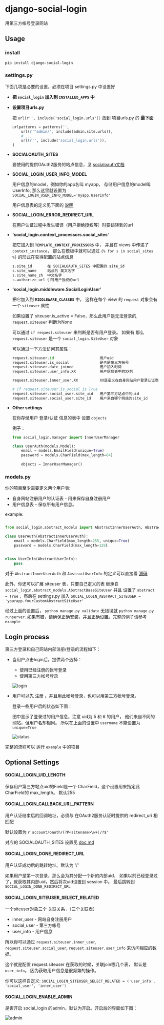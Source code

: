 # django-social-login


用第三方帐号登录网站

## Usage

### install

```bash
pip install django-social-login
```
    
    
### settings.py

下面几项是必要的设置，必须在项目 settings.py 中设置好

*   **把 `social_login` 加入到 `INSTALLED_APPS` 中**

*   **设置项目urls.py**

    把 `url(r'', include('social_login.urls'))` 放到 项目urls.py 的 **最下面**
    
    ```python
    urlpatterns = patterns('',
        url(r'^admin/', include(admin.site.urls)),
        # ...
        url(r'', include('social_login.urls')),
    )
    ```
    

*   **SOCIALOAUTH_SITES**
    
    要使用的提供OAuth2服务的站点信息，见 [socialoauth文档][1]

*   **SOCIAL_LOGIN_USER_INFO_MODEL**

    用户信息的model，例如你的app名叫 myapp， 存储用户信息的model叫 UserInfo,
    那么这里就设置为 `SOCIAL_LOGIN_USER_INFO_MODEL='myapp.UserInfo'`
    
    用户信息表的定义见下面的 [说明](#modelspy)
    
    

*   **SOCIAL_LOGIN_ERROR_REDIRECT_URL**

    在用户认证过程中发生错误（用户拒绝授权等）时要跳转到的url
    
    
    
*   **'social_login.context_processors.social_sites'**

    把它加入到 **`TEMPLATE_CONTEXT_PROCESSORS`** 中，
    并且在 views 中传递了 `context_instance`，
    那么在模板中就可以通过 `{% for s in social_sites %}` 的形式在获得配置的站点信息
    
    ```python
    s.site_id       在 SOCIALOAUTH_SITES 中配置的 site_id
    s.site_name     站点的 英文名字
    s.site_name_zh  中文名字
    s.authorize_url 引导用户授权的url
    ```
        
    
    
*   **'social_login.middleware.SocialLoginUser'**

    把它加入到 **`MIDDLEWARE_CLASSES`** 中，
    这样在每个 view 的 `request` 对象会有一个 `siteuser` 属性
    
    如果设置了 siteuser.is_active = False，那么此用户是无法登录的,
    `request.siteuser` 判断为None
    
    可以通过 `if request.siteuser` 来判断是否有用户登录。
    如果有 那么 `request.siteuser` 是一个 `social_login.SiteUser` 对象
    
    可以通过一下方法访问其属性：
    
    ```python
    request.siteuser.id                     用户uid
    request.siteuser.is_social              是否是第三方帐号
    request.siteuser.date_joined            用户加入时间
    request.siteuser.user_info.XX           用户信息表中的XX列
    
    request.siteuser.inner_user.XX          XX是定义在自身网站用户登录认证表中的field
    
    # if request.siteuser.is_social is True
    request.siteuser.social_user.site_uid   用户第三方站点中的uid
    request.siteuser.social_user.site_id    用户来自哪个网站的site_id
    ```
    
    
    
*   **Other settings**

    在你存储用户 登录/认证 信息的表中 设置 `objects`
    
    例子：
    
    ```python
    from social_login.manager import InnerUserManager
    
    class UserAuth(models.Model):
        email = models.EmailField(unique=True)
        password = models.CharField(max_length=64)
        
        objects = InnerUserManager()
    ```
    
    
### models.py

你的项目至少需要定义两个用户表:

*   自身网站注册用户的认证表    - 用来保存自身注册用户
*   用户信息表                 - 保存所有用户信息。
    
example:

```python

from social_login.abstract_models import AbstractInnerUserAuth, AbstractUserInfo

class UserAuth(AbstractInnerUserAuth):
    email = models.CharField(max_length=255, unique=True)
    password = models.CharField(max_length=128)
    
    
class UserInfo(AbstractUserInfo):
    pass
```

对于 `AbstractInnerUserAuth` 和 `AbstractUserInfo` 的定义可以直接看
[源码](/blob/master/social_login/abstract_models.py)
    
    
此外，你还可以扩展 siteuser 表，只要自己定义的表 继承自
`social_login.abstract_models.AbstractBaseSiteUser` 并且 设置了 `abstract = True`
，然后在 settings.py 加入
`SOCIAL_LOGIN_ABSTRACT_SITEUSER = 'yourapp.YourCustomAbstractSiteUser'`
    
    
    
    
经过上面的设置后， `python manage.py validate` 无错误就 `python manage.py runserver`.
如果有错，请确保正确安装，并且正确设置。完整的例子请参考 `example`
    
    
## Login process

第三方登录和自己网站内部注册/登录的流程如下：

*   当用户点击login后，提供两个选择：
    
    *   使用已经注册的帐号登录
    *   使用第三方帐号登录
    
    ![login][2]
    
*   用户可以先 注册 ，并且用此帐号登录，也可以用第三方帐号登录。

    登录一些用户后的状态如下图：
    
    图中显示了登录过的用户信息，注意 uid为 5 和 6 的用户，
    他们来自不同的网站，但用户名却相同。
    所以在上面的设置中 `username` 不能设置为 `unique=True`
    
    ![status][3]
    

完整的流程可以 运行 `example` 中的项目


## Optional Settings

#### SOCIAL_LOGIN_UID_LENGTH

保存用户第三方站点uid的Field是一个 CharField，这个设置用来指定此 CharField的 max_length。
默认255
    
    
#### SOCIAL_LOGIN_CALLBACK_URL_PATTERN

用户认证结束后的回调地址，必须与 在OAuth2服务认证时提供的 redirect_uri 相匹配

默认设置为 `r'account/oauth/(?P<sitename>\w+)/?$'`

对应的 SOCIALOAUTH_SITES 设置见 [doc.md][1]


#### SOCIAL_LOGIN_DONE_REDIRECT_URL

用户认证成功后的跳转地址。默认为 '/'

如果用户是第一次登录，那么会为其分配一个新的内部uid，
如果以前已经登录过了，就获取其内部uid，然后将次uid设置到 session 中。
最后跳转到 `SOCIAL_LOGIN_DONE_REDIRECT_URL`
    
    
#### SOCIAL_LOGIN_SITEUSER_SELECT_RELATED

一个siteuser对象三个 关联关系，（三个关联表）

*   inner_user  - 网站自身注册用户
*   social_user - 第三方帐号
*   user_info   - 用户信息

所以你可以通过 `request.siteuser.inner_user`, `request.siteuser.social_user`,
`request.siteuser.user_info` 来访问相应的数据。

这个就是配置 request.siteuser 在获取的时候，关联join哪几个表，
默认是 `user_info`， 因为获取用户信息是很频繁的操作。

你可以这样自定义: `SOCIAL_LOGIN_SITEUSER_SELECT_RELATED = ('user_info', 'social_user', 'inner_user')`

    
#### SOCIAL_LOGIN_ENABLE_ADMIN

是否开启 social_login 的admin。默认为开启。开启后的界面如下图：

![admin][4]
    
    
[1]: https://github.com/yueyoum/social-oauth/blob/master/doc.md#-settingspy
[2]: http://i1297.photobucket.com/albums/ag23/yueyoum/2_zpscfb21331.png
[3]: http://i1297.photobucket.com/albums/ag23/yueyoum/3_zps4c5735ae.png
[4]: http://i1297.photobucket.com/albums/ag23/yueyoum/4_zpsd0c7d263.png